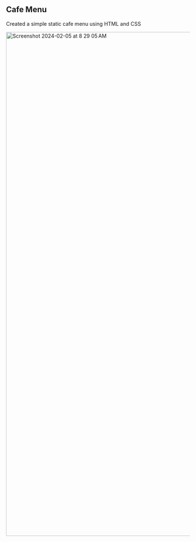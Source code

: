 ## Cafe Menu 

Created a simple static cafe menu using HTML and CSS

<img width="1376" alt="Screenshot 2024-02-05 at 8 29 05 AM" src="https://github.com/SiddheshDaphane/cafe_menu/assets/105710898/3cf46bc6-ec95-441d-b348-ea14d122a15c">
